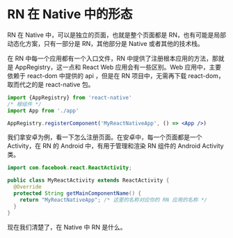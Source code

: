 # RN 在 Native 中的形态
RN 在 Native 中，可以是独立的页面，也就是整个页面都是 RN，也有可能是局部动态化方案，只有一部分是 RN，其他部分是 Native 或者其他的技术栈。

在 RN 中每一个应用都有一个入口文件，RN 中提供了注册根本应用的方法，那就是 AppRegistry，这一点和 React Web 应用会有一些区别。Web 应用中，主要依赖于 react-dom 中提供的 api ，但是在 RN 项目中，无需再下载 react-dom，取而代之的是 react-native 包。
```jsx
import {AppRegistry} from 'react-native'
/* 根组件 */
import App from './app' 

AppRegistry.registerComponent('MyReactNativeApp', () => <App />)
```
我们拿安卓为例，看一下怎么注册页面。在安卓中，每一个页面都是一个 Activity，在 RN 的 Android 中，有用于管理和渲染 RN 组件的 Android Activity 类。
```java
import com.facebook.react.ReactActivity;

public class MyReactActivity extends ReactActivity {
  @Override
  protected String getMainComponentName() {
    return "MyReactNativeApp"; /* 这里的名称对应你的 RN 应用的名称 */
  }
}
```
现在我们清楚了，在 Native 中 RN 是什么。